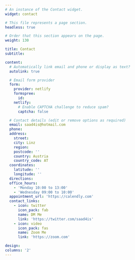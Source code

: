 ```yaml
---
# An instance of the Contact widget.
widget: contact

# This file represents a page section.
headless: true

# Order that this section appears on the page.
weight: 130

title: Contact
subtitle:

content:
  # Automatically link email and phone or display as text?
  autolink: true

  # Email form provider
  form:
    provider: netlify
    formspree:
      id:
    netlify:
      # Enable CAPTCHA challenge to reduce spam?
      captcha: false

  # Contact details (edit or remove options as required)
  email: saad4is@hotmail.com
  phone: 
  address:
    street: 
    city: Linz
    region: 
    postcode: ''
    country: Austria
    country_code: AT
  coordinates:
    latitude: ''
    longitude: ''
  directions: 
  office_hours:
    - 'Monday 10:00 to 13:00'
    - 'Wednesday 09:00 to 10:00'
  appointment_url: 'https://calendly.com'
  contact_links:
    - icon: twitter
      icon_pack: fab
      name: DM Me
      link: 'https://twitter.com/saad4is'
    - icon: video
      icon_pack: fas
      name: Zoom Me
      link: 'https://zoom.com'

design:
columns: '2'
---
```

